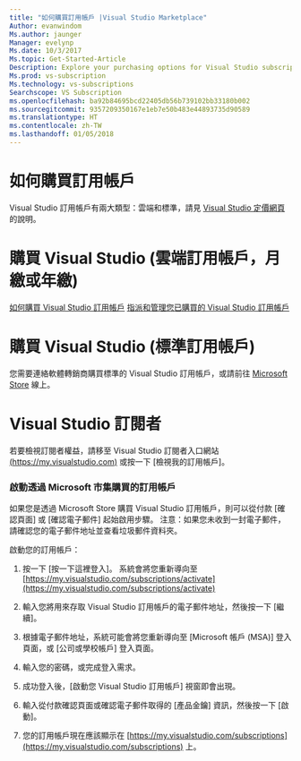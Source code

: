 ```yaml
---
title: "如何購買訂用帳戶 |Visual Studio Marketplace"
Author: evanwindom
Ms.author: jaunger
Manager: evelynp
Ms.date: 10/3/2017
Ms.topic: Get-Started-Article
Description: Explore your purchasing options for Visual Studio subscriptions
Ms.prod: vs-subscription
Ms.technology: vs-subscriptions
Searchscope: VS Subscription
ms.openlocfilehash: ba92b84695bcd22405db56b739102bb33180b002
ms.sourcegitcommit: 9357209350167e1eb7e50b483e44893735d90589
ms.translationtype: HT
ms.contentlocale: zh-TW
ms.lasthandoff: 01/05/2018
---
```

#   <a name="how-to-buy-a-subscription"></a>如何購買訂用帳戶
Visual Studio 訂用帳戶有兩大類型：雲端和標準，請見 [Visual Studio 定價網頁](https://www.visualstudio.com/vs/pricing/)的說明。

# <a name="buy-visual-studio-cloud-subscription-either-monthly-or-annual"></a>購買 Visual Studio (雲端訂用帳戶，月繳或年繳) 

[如何購買 Visual Studio 訂用帳戶](https://docs.microsoft.com/vsts/billing/vs-subscriptions/buy-vs-subscriptions)
[指派和管理您已購買的 Visual Studio 訂用帳戶](https://docs.microsoft.com/vsts/billing/vs-subscriptions/manage-vs-subscriptions)

# <a name="buy-visual-studio-standard-subscription"></a>購買 Visual Studio (標準訂用帳戶)
您需要連絡軟體轉銷商購買標準的 Visual Studio 訂用帳戶，或請前往 [Microsoft Store](https://www.microsoft.com/store) 線上。

# <a name="for-visual-studio-subscribers"></a>Visual Studio 訂閱者
若要檢視訂閱者權益，請移至 Visual Studio 訂閱者入口網站 [(https://my.visualstudio.com)](https://my.visualstudio.com) 或按一下 [檢視我的訂用帳戶]。


### <a name="activating-subscriptions-purchased-through-the-microsoft-store"></a>啟動透過 Microsoft 市集購買的訂用帳戶

如果您是透過 Microsoft Store 購買 Visual Studio 訂用帳戶，則可以從付款 [確認頁面] 或 [確認電子郵件] 起始啟用步驟。 注意：如果您未收到一封電子郵件，請確認您的電子郵件地址並查看垃圾郵件資料夾。

啟動您的訂用帳戶： 

1. 按一下 [按一下這裡登入]。 系統會將您重新導向至 [https://my.visualstudio.com/subscriptions/activate](https://my.visualstudio.com/subscriptions/activate)

2. 輸入您將用來存取 Visual Studio 訂用帳戶的電子郵件地址，然後按一下 [繼續]。

3. 根據電子郵件地址，系統可能會將您重新導向至 [Microsoft 帳戶 (MSA)] 登入頁面，或 [公司或學校帳戶] 登入頁面。 

4. 輸入您的密碼，或完成登入需求。
5. 成功登入後，[啟動您 Visual Studio 訂用帳戶] 視窗即會出現。
6. 輸入從付款確認頁面或確認電子郵件取得的 [產品金鑰] 資訊，然後按一下 [啟動]。

7. 您的訂用帳戶現在應該顯示在 [https://my.visualstudio.com/subscriptions](https://my.visualstudio.com/subscriptions) 上。